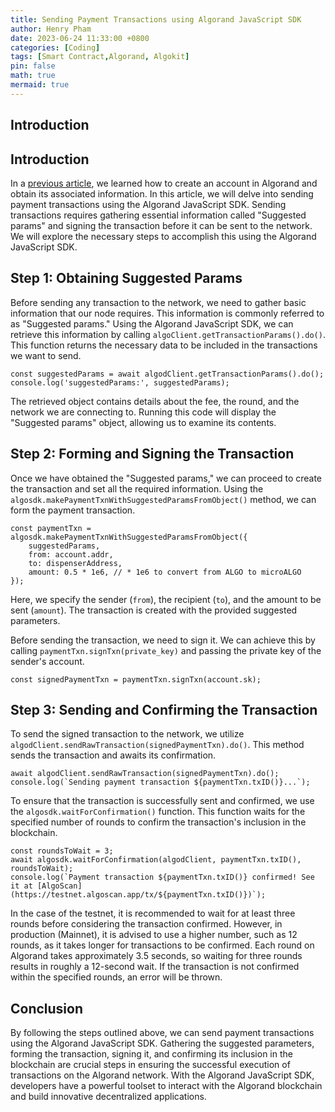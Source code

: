 ```yaml
---
title: Sending Payment Transactions using Algorand JavaScript SDK
author: Henry Pham
date: 2023-06-24 11:33:00 +0800
categories: [Coding]
tags: [Smart Contract,Algorand, Algokit]
pin: false
math: true
mermaid: true
---
```

## Introduction

## Introduction

In a [previous article](https://cuongpo.github.io/posts/algorand-bootcamp-1/), we learned how to create an account in Algorand and obtain its associated information. In this article, we will delve into sending payment transactions using the Algorand JavaScript SDK. Sending transactions requires gathering essential information called "Suggested params" and signing the transaction before it can be sent to the network. We will explore the necessary steps to accomplish this using the Algorand JavaScript SDK.

## Step 1: Obtaining Suggested Params

Before sending any transaction to the network, we need to gather basic information that our node requires. This information is commonly referred to as "Suggested params." Using the Algorand JavaScript SDK, we can retrieve this information by calling `algoClient.getTransactionParams().do()`. This function returns the necessary data to be included in the transactions we want to send.

    const suggestedParams = await algodClient.getTransactionParams().do();
    console.log('suggestedParams:', suggestedParams); 

The retrieved object contains details about the fee, the round, and the network we are connecting to. Running this code will display the "Suggested params" object, allowing us to examine its contents.

## Step 2: Forming and Signing the Transaction

Once we have obtained the "Suggested params," we can proceed to create the transaction and set all the required information. Using the `algosdk.makePaymentTxnWithSuggestedParamsFromObject()` method, we can form the payment transaction.

    const paymentTxn = algosdk.makePaymentTxnWithSuggestedParamsFromObject({
        suggestedParams,
        from: account.addr,
        to: dispenserAddress,
        amount: 0.5 * 1e6, // * 1e6 to convert from ALGO to microALGO
    });

Here, we specify the sender (`from`), the recipient (`to`), and the amount to be sent (`amount`). The transaction is created with the provided suggested parameters.

Before sending the transaction, we need to sign it. We can achieve this by calling `paymentTxn.signTxn(private_key)` and passing the private key of the sender's account.

    const signedPaymentTxn = paymentTxn.signTxn(account.sk);

## Step 3: Sending and Confirming the Transaction

To send the signed transaction to the network, we utilize `algodClient.sendRawTransaction(signedPaymentTxn).do()`. This method sends the transaction and awaits its confirmation.

    await algodClient.sendRawTransaction(signedPaymentTxn).do();
    console.log(`Sending payment transaction ${paymentTxn.txID()}...`);

To ensure that the transaction is successfully sent and confirmed, we use the `algosdk.waitForConfirmation()` function. This function waits for the specified number of rounds to confirm the transaction's inclusion in the blockchain.

    const roundsToWait = 3;
    await algosdk.waitForConfirmation(algodClient, paymentTxn.txID(), roundsToWait);
    console.log(`Payment transaction ${paymentTxn.txID()} confirmed! See it at [AlgoScan](https://testnet.algoscan.app/tx/${paymentTxn.txID()})`);

In the case of the testnet, it is recommended to wait for at least three rounds before considering the transaction confirmed. However, in production (Mainnet), it is advised to use a higher number, such as 12 rounds, as it takes longer for transactions to be confirmed. Each round on Algorand takes approximately 3.5 seconds, so waiting for three rounds results in roughly a 12-second wait. If the transaction is not confirmed within the specified rounds, an error will be thrown.

## Conclusion

By following the steps outlined above, we can send payment transactions using the Algorand JavaScript SDK. Gathering the suggested parameters, forming the transaction, signing it, and confirming its inclusion in the blockchain are crucial steps in ensuring the successful execution of transactions on the Algorand network. With the Algorand JavaScript SDK, developers have a powerful toolset to interact with the Algorand blockchain and build innovative decentralized applications.